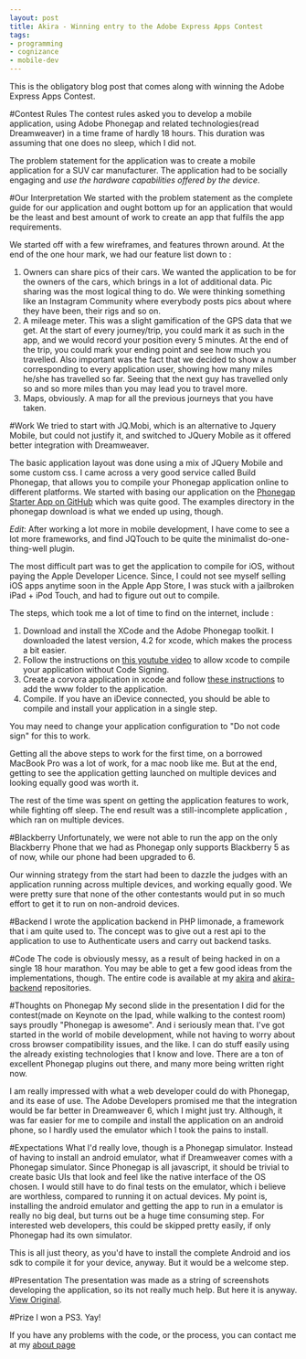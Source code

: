```yaml
---
layout: post
title: Akira - Winning entry to the Adobe Express Apps Contest
tags:
- programming
- cognizance
- mobile-dev
---
```


This is the obligatory blog post that comes along with winning the Adobe Express Apps Contest. 

#Contest Rules
The contest rules asked you to develop a mobile application, using Adobe Phonegap and related technologies(read Dreamweaver) in a time frame of hardly 18 hours. This duration was assuming that one does no sleep, which I did not.

The problem statement for the application was to create a mobile application for a SUV car manufacturer. The application had to be socially engaging and _use the hardware capabilities offered by the device_.

#Our Interpretation
We started with the problem statement as the complete guide for our application and ought bottom up for an application that would be the least and best amount of work to create an app that fulfils the app requirements.

We started off with a few wireframes, and features thrown around. At the end of the one hour mark, we had our feature list down to :

1. Owners can share pics of their cars. We wanted the application to be for the owners of the cars, which brings in a lot of additional data. Pic sharing was the most logical thing to do. We were thinking something like an Instagram Community where everybody posts pics about where they have been, their rigs and so on. 
2. A mileage meter. This was a slight gamification of the GPS data that we get. At the start of every journey/trip, you could mark it as such in the app, and we would record your position every 5 minutes. At the end of the trip, you could mark your ending point and see how much you travelled. Also important was the fact that we decided to show a number corresponding to every application user, showing how many miles he/she has travelled so far. Seeing that the next guy has travelled only so and so more miles than you may lead you to travel more.
3. Maps, obviously. A map for all the previous journeys that you have taken.

#Work
We tried to start with JQ.Mobi, which is an alternative to Jquery Mobile, but could not justify it, and switched to JQuery Mobile as it offered better  integration with Dreamweaver.

The basic application layout was done using a mix of JQuery Mobile and some custom css. I came across a very good service called Build Phonegap, that allows you to compile your Phonegap application online to different platforms. We started with basing our application on the [Phonegap Starter App on GitHub](https://github.com/phonegap/phonegap-start) which was quite good. The examples directory in the phonegap download is what we ended up using, though.

*Edit*: After working a lot more in mobile development, I have come to see a lot more frameworks, and find JQTouch to be quite the minimalist do-one-thing-well plugin.

The most difficult part was to get the application to compile for iOS, without paying the Apple Developer Licence. Since, I could not see myself selling iOS apps anytime soon in the Apple App Store, I was stuck with a jailbroken iPad + iPod Touch, and had to figure out out to compile.

The steps, which took me a lot of time to find on the internet, include :

1. Download and install the XCode and the Adobe Phonegap toolkit. I downloaded the latest version, 4.2 for xcode, which makes the process a bit easier.
2. Follow the instructions on [this youtube video](http://www.youtube.com/watch?v=n1ZDMmwYHdE) to allow xcode to compile your application without Code Signing.
3. Create a corvora application in xcode and follow [these instructions](http://wiki.phonegap.com/w/page/52010495/Getting%20Started%20with%20PhoneGap-Cordova%20and%20Xcode%204) to add the www folder to the application. 
4. Compile. If you have an iDevice connected, you should be able to compile and install your application in a single step.

You may need to change your application configuration to "Do not code sign" for this to work.

Getting all the above steps to work for the first time, on a borrowed MacBook Pro was a lot of work, for a mac noob like me. But at the end, getting to see the application getting launched on multiple devices and looking equally good was worth it.

The rest of the time was spent on getting the application features to work, while fighting off sleep. The end result was a still-incomplete application , which ran on multiple devices.

#Blackberry
Unfortunately, we were not able to run the app on the only Blackberry Phone that we had as Phonegap only supports Blackberry 5 as of now, while our phone had been upgraded to 6.

Our winning strategy from the start had been to dazzle the judges with an application running across multiple devices, and working equally good. We were pretty sure that none of the other contestants would put in so much effort to get it to run on non-android devices.

#Backend
I wrote the application backend in PHP limonade, a framework that i am quite used to. The concept was to give out a rest api to the application to use to Authenticate users and carry out backend tasks.

#Code
The code is obviously messy, as a result of being hacked in on a single 18 hour marathon. You may be able to get a few good ideas from the implementations, though. The entire code is available at my [akira](https://github.com/captn3m0/akira) and [akira-backend](https://github.com/captn3m0/akira-backend) repositories.


#Thoughts on Phonegap
My second slide in the presentation I did for the contest(made on Keynote on the Ipad, while walking to the contest room) says proudly "Phonegap is awesome". And i seriously mean that. I've got started in the world of mobile development, while not having to worry about cross browser compatibility issues, and the like. I can do stuff easily using the already existing technologies that I know and love. There are a ton of excellent Phonegap plugins out there, and many more being written right now.

I am really impressed with what a web developer could do with Phonegap, and its ease of use. The Adobe Developers promised me that the integration would be far better in Dreamweaver 6, which I might just try. Although, it was far easier for me to compile and install the application on an android phone, so I hardly used the emulator which I took the pains to install.

#Expectations
What I'd really love, though is a Phonegap simulator. Instead of having to install an android emulator, what if Dreamweaver comes with a Phonegap simulator. Since Phonegap is all javascript, it should be trivial to create basic UIs that look and feel like the native interface of the OS chosen. I would still have to do final tests on the emulator, which i believe are worthless, compared to running it on actual devices. My point is, installing the android emulator and getting the app to run in a emulator is really no big deal, but turns out be a huge time consuming step. For interested web developers, this could be skipped pretty easily, if only Phonegap had its own simulator.

This is all just theory, as you'd have to install the complete Android and ios sdk to compile it for your device, anyway. But it would be a welcome step.

#Presentation
The presentation was made as a string of screenshots developing the application, so its not really much help. But here it is anyway. [View Original](https://speakerdeck.com/u/captn3m0/p/akira-presentation).

<script async class="speakerdeck-embed" data-id="4f6effee933f08002201ea60" data-ratio="1.3333333333333333" src="//speakerdeck.com/assets/embed.js"></script>
 
#Prize
I won a PS3. Yay!

If you have any problems with the code, or the process, you can contact me at my [about page](/about)
